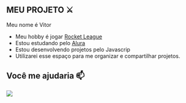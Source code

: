 ## MEU PROJETO ⚔
Meu nome é Vitor
  
- Meu hobby é jogar [Rocket League](https://www.rocketleague.com/pt-br)
- Estou estudando pelo [Alura](https://www.alura.com.br/)
- Estou desenvolvendo projetos pelo Javascrip
- Utilizarei esse espaço para me organizar e compartilhar projetos.

## Você me ajudaria 📫

![](https://media1.tenor.com/m/DVOTqLcB2jUAAAAC/anime-hug-love.gif)
